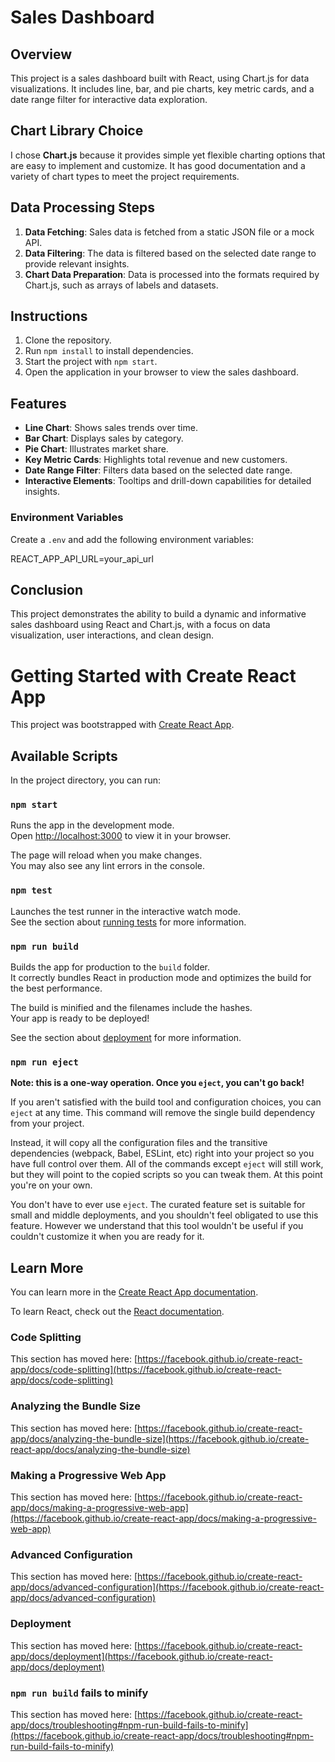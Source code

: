 # Sales Dashboard

## Overview

This project is a sales dashboard built with React, using Chart.js for data visualizations. It includes line, bar, and pie charts, key metric cards, and a date range filter for interactive data exploration.

## Chart Library Choice

I chose **Chart.js** because it provides simple yet flexible charting options that are easy to implement and customize. It has good documentation and a variety of chart types to meet the project requirements.

## Data Processing Steps

1. **Data Fetching**: Sales data is fetched from a static JSON file or a mock API.
2. **Data Filtering**: The data is filtered based on the selected date range to provide relevant insights.
3. **Chart Data Preparation**: Data is processed into the formats required by Chart.js, such as arrays of labels and datasets.

## Instructions

1. Clone the repository.
2. Run `npm install` to install dependencies.
3. Start the project with `npm start`.
4. Open the application in your browser to view the sales dashboard.

## Features

- **Line Chart**: Shows sales trends over time.
- **Bar Chart**: Displays sales by category.
- **Pie Chart**: Illustrates market share.
- **Key Metric Cards**: Highlights total revenue and new customers.
- **Date Range Filter**: Filters data based on the selected date range.
- **Interactive Elements**: Tooltips and drill-down capabilities for detailed insights.

### Environment Variables

Create a `.env` and add the following environment variables:

REACT_APP_API_URL=your_api_url

## Conclusion

This project demonstrates the ability to build a dynamic and informative sales dashboard using React and Chart.js, with a focus on data visualization, user interactions, and clean design.

# Getting Started with Create React App

This project was bootstrapped with [Create React App](https://github.com/facebook/create-react-app).

## Available Scripts

In the project directory, you can run:

### `npm start`

Runs the app in the development mode.\
Open [http://localhost:3000](http://localhost:3000) to view it in your browser.

The page will reload when you make changes.\
You may also see any lint errors in the console.

### `npm test`

Launches the test runner in the interactive watch mode.\
See the section about [running tests](https://facebook.github.io/create-react-app/docs/running-tests) for more information.

### `npm run build`

Builds the app for production to the `build` folder.\
It correctly bundles React in production mode and optimizes the build for the best performance.

The build is minified and the filenames include the hashes.\
Your app is ready to be deployed!

See the section about [deployment](https://facebook.github.io/create-react-app/docs/deployment) for more information.

### `npm run eject`

**Note: this is a one-way operation. Once you `eject`, you can't go back!**

If you aren't satisfied with the build tool and configuration choices, you can `eject` at any time. This command will remove the single build dependency from your project.

Instead, it will copy all the configuration files and the transitive dependencies (webpack, Babel, ESLint, etc) right into your project so you have full control over them. All of the commands except `eject` will still work, but they will point to the copied scripts so you can tweak them. At this point you're on your own.

You don't have to ever use `eject`. The curated feature set is suitable for small and middle deployments, and you shouldn't feel obligated to use this feature. However we understand that this tool wouldn't be useful if you couldn't customize it when you are ready for it.

## Learn More

You can learn more in the [Create React App documentation](https://facebook.github.io/create-react-app/docs/getting-started).

To learn React, check out the [React documentation](https://reactjs.org/).

### Code Splitting

This section has moved here: [https://facebook.github.io/create-react-app/docs/code-splitting](https://facebook.github.io/create-react-app/docs/code-splitting)

### Analyzing the Bundle Size

This section has moved here: [https://facebook.github.io/create-react-app/docs/analyzing-the-bundle-size](https://facebook.github.io/create-react-app/docs/analyzing-the-bundle-size)

### Making a Progressive Web App

This section has moved here: [https://facebook.github.io/create-react-app/docs/making-a-progressive-web-app](https://facebook.github.io/create-react-app/docs/making-a-progressive-web-app)

### Advanced Configuration

This section has moved here: [https://facebook.github.io/create-react-app/docs/advanced-configuration](https://facebook.github.io/create-react-app/docs/advanced-configuration)

### Deployment

This section has moved here: [https://facebook.github.io/create-react-app/docs/deployment](https://facebook.github.io/create-react-app/docs/deployment)

### `npm run build` fails to minify

This section has moved here: [https://facebook.github.io/create-react-app/docs/troubleshooting#npm-run-build-fails-to-minify](https://facebook.github.io/create-react-app/docs/troubleshooting#npm-run-build-fails-to-minify)
